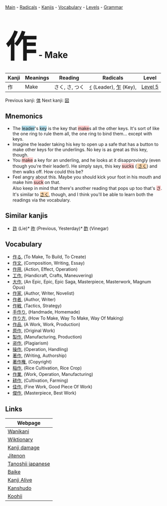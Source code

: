 <style> bigfont {font-size: 100px}</style>
[Main](../README.md) -
[Radicals](../radicals.md) -
[Kanjis](../kanjis.md) -
[Vocabulary](../vocabulary.md) -
[Levels](../levels.md) -
[Grammar](../grammar.md)
# <bigfont> 作</bigfont> - Make 

| Kanji | Meanings | Reading | Radicals | Level |
| --- | --- | --- | --- | --- |
| 作 | Make | さく, さ, つく | [ｲ](../radicals/ｲ.md) (Leader), [乍](../radicals/乍.md) (Key),  | [Level 5](../levels/wk_level5.md) |

Previous kanji: [体](体.md) Next kanji: [図](図.md) 

## Mnemonics
 * The <span style="background-color:#ADD8E6"> leader</span>'s <span style="background-color:#ADD8E6"> key</span> is the key that <span style="background-color:#ffcccb"> make</span>s all the other keys. It's sort of like the one ring to rule them all, the one ring to bind them... except with keys.
* Imagine the leader taking his key to open up a safe that has a button to make other keys for the underlings. No key is as great as this key, though.
* You <span style="background-color:#ffcccb"> make</span> a key for an underling, and he looks at it disapprovingly (even though you're their leader!). He simply says, this key <span style="background-color:#ffcccb"> sucks</span> (<span style="background-color:#fed8b1"> [さく](https://jisho.org/search/さく)</span>) and then walks off. How could this be?
* Feel angry about this. Maybe you should kick your foot in his mouth and make him <span style="background-color:#ffcccb"> suck</span> on that.<br />Also keep in mind that there's another reading that pops up too that's <span style="background-color:#ffcccb"> さ</span>. It's similar to <span style="background-color:#fed8b1"> [さく](https://jisho.org/search/さく)</span>, though, and I think you'll be able to learn both the readings via the vocabulary.


## Similar kanjis
 * [詐](詐.md) (Lie)* [昨](昨.md) (Previous, Yesterday)* [酢](酢.md) (Vinegar)


## Vocabulary
 * [作る](../vocabulary/作.md), (To Make, To Build, To Create)
* [作文](../vocabulary/作.md), (Composition, Writing, Essay)
* [作用](../vocabulary/作.md), (Action, Effect, Operation)
* [工作](../vocabulary/作.md), (Handicraft, Crafts, Maneuvering)
* [大作](../vocabulary/作.md), (An Epic, Epic, Epic Saga, Masterpiece, Masterwork, Magnum Opus)
* [作家](../vocabulary/作.md), (Author, Writer, Novelist)
* [作者](../vocabulary/作.md), (Author, Writer)
* [作戦](../vocabulary/作.md), (Tactics, Strategy)
* [手作り](../vocabulary/作.md), (Handmade, Homemade)
* [作り方](../vocabulary/作.md), (How To Make, Way To Make, Way Of Making)
* [作品](../vocabulary/作.md), (A Work, Work, Production)
* [原作](../vocabulary/作.md), (Original Work)
* [製作](../vocabulary/作.md), (Manufacturing, Production)
* [盗作](../vocabulary/作.md), (Plagiarism)
* [操作](../vocabulary/作.md), (Operation, Handling)
* [著作](../vocabulary/作.md), (Writing, Authorship)
* [著作権](../vocabulary/作.md), (Copyright)
* [稲作](../vocabulary/作.md), (Rice Cultivation, Rice Crop)
* [作業](../vocabulary/作.md), (Work, Operation, Manufacturing)
* [耕作](../vocabulary/作.md), (Cultivation, Farming)
* [佳作](../vocabulary/作.md), (Fine Work, Good Piece Of Work)
* [傑作](../vocabulary/作.md), (Masterpiece, Best Work)



## Links 

| Webpage |
| --- |
| [Wanikani          ](https://www.wanikani.com/kanji/作) |
| [Wiktionary        ](https://en.wiktionary.org/wiki/作) |
| [Kanji damage      ](http://www.kanjidamage.com/kanji/search?utf8=✓&q=作) |
| [Jitenon           ](https://jitenon.com/kanji/作) |
| [Tanoshii japanese ](https://www.tanoshiijapanese.com/dictionary/kanji.cfm?k=作) |
| [Baike             ](https://baike.baidu.com/item/作) |
| [Kanji Alive       ](https://app.kanjialive.com/作) |
| [Kanshudo          ](https://www.kanshudo.com/searchmn?q=作) |
| [Koohii            ](https://kanji.koohii.com/study/kanji/作) |
